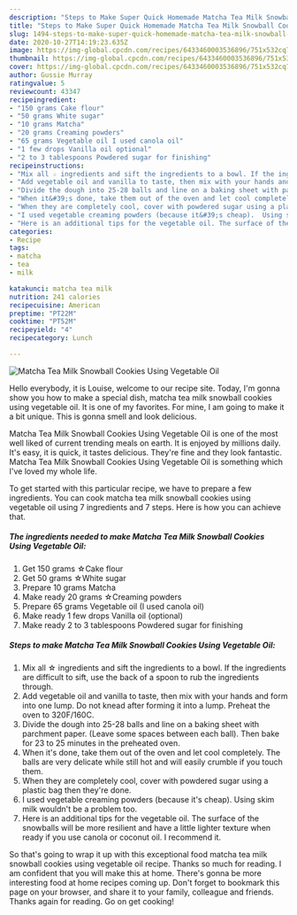 ```yaml
---
description: "Steps to Make Super Quick Homemade Matcha Tea Milk Snowball Cookies Using Vegetable Oil"
title: "Steps to Make Super Quick Homemade Matcha Tea Milk Snowball Cookies Using Vegetable Oil"
slug: 1494-steps-to-make-super-quick-homemade-matcha-tea-milk-snowball-cookies-using-vegetable-oil
date: 2020-10-27T14:19:23.635Z
image: https://img-global.cpcdn.com/recipes/6433460003536896/751x532cq70/matcha-tea-milk-snowball-cookies-using-vegetable-oil-recipe-main-photo.jpg
thumbnail: https://img-global.cpcdn.com/recipes/6433460003536896/751x532cq70/matcha-tea-milk-snowball-cookies-using-vegetable-oil-recipe-main-photo.jpg
cover: https://img-global.cpcdn.com/recipes/6433460003536896/751x532cq70/matcha-tea-milk-snowball-cookies-using-vegetable-oil-recipe-main-photo.jpg
author: Gussie Murray
ratingvalue: 5
reviewcount: 43347
recipeingredient:
- "150 grams Cake flour"
- "50 grams White sugar"
- "10 grams Matcha"
- "20 grams Creaming powders"
- "65 grams Vegetable oil I used canola oil"
- "1 few drops Vanilla oil optional"
- "2 to 3 tablespoons Powdered sugar for finishing"
recipeinstructions:
- "Mix all ☆ ingredients and sift the ingredients to a bowl. If the ingredients are difficult to sift, use the back of a spoon to rub the ingredients through."
- "Add vegetable oil and vanilla to taste, then mix with your hands and form into one lump. Do not knead after forming it into a lump. Preheat the oven to 320F/160C."
- "Divide the dough into 25-28 balls and line on a baking sheet with parchment paper. (Leave some spaces between each ball). Then bake for 23 to 25 minutes in the preheated oven."
- "When it&#39;s done, take them out of the oven and let cool completely. The balls are very delicate while still hot and will easily crumble if you touch them."
- "When they are completely cool, cover with powdered sugar using a plastic bag then they&#39;re done."
- "I used vegetable creaming powders (because it&#39;s cheap).  Using skim milk wouldn&#39;t be a problem too."
- "Here is an additional tips for the vegetable oil. The surface of the snowballs will be more resilient and have a little lighter texture when ready if you use canola or coconut oil. I recommend it."
categories:
- Recipe
tags:
- matcha
- tea
- milk

katakunci: matcha tea milk 
nutrition: 241 calories
recipecuisine: American
preptime: "PT22M"
cooktime: "PT52M"
recipeyield: "4"
recipecategory: Lunch

---
```



![Matcha Tea Milk Snowball Cookies Using Vegetable Oil](https://img-global.cpcdn.com/recipes/6433460003536896/751x532cq70/matcha-tea-milk-snowball-cookies-using-vegetable-oil-recipe-main-photo.jpg)

Hello everybody, it is Louise, welcome to our recipe site. Today, I'm gonna show you how to make a special dish, matcha tea milk snowball cookies using vegetable oil. It is one of my favorites. For mine, I am going to make it a bit unique. This is gonna smell and look delicious.



Matcha Tea Milk Snowball Cookies Using Vegetable Oil is one of the most well liked of current trending meals on earth. It is enjoyed by millions daily. It's easy, it is quick, it tastes delicious. They're fine and they look fantastic. Matcha Tea Milk Snowball Cookies Using Vegetable Oil is something which I've loved my whole life.


To get started with this particular recipe, we have to prepare a few ingredients. You can cook matcha tea milk snowball cookies using vegetable oil using 7 ingredients and 7 steps. Here is how you can achieve that.

<!--inarticleads1-->

##### The ingredients needed to make Matcha Tea Milk Snowball Cookies Using Vegetable Oil:

1. Get 150 grams ☆Cake flour
1. Get 50 grams ☆White sugar
1. Prepare 10 grams Matcha
1. Make ready 20 grams ☆Creaming powders
1. Prepare 65 grams Vegetable oil (I used canola oil)
1. Make ready 1 few drops Vanilla oil (optional)
1. Make ready 2 to 3 tablespoons Powdered sugar for finishing




<!--inarticleads2-->

##### Steps to make Matcha Tea Milk Snowball Cookies Using Vegetable Oil:

1. Mix all ☆ ingredients and sift the ingredients to a bowl. If the ingredients are difficult to sift, use the back of a spoon to rub the ingredients through.
1. Add vegetable oil and vanilla to taste, then mix with your hands and form into one lump. Do not knead after forming it into a lump. Preheat the oven to 320F/160C.
1. Divide the dough into 25-28 balls and line on a baking sheet with parchment paper. (Leave some spaces between each ball). Then bake for 23 to 25 minutes in the preheated oven.
1. When it&#39;s done, take them out of the oven and let cool completely. The balls are very delicate while still hot and will easily crumble if you touch them.
1. When they are completely cool, cover with powdered sugar using a plastic bag then they&#39;re done.
1. I used vegetable creaming powders (because it&#39;s cheap).  Using skim milk wouldn&#39;t be a problem too.
1. Here is an additional tips for the vegetable oil. The surface of the snowballs will be more resilient and have a little lighter texture when ready if you use canola or coconut oil. I recommend it.




So that's going to wrap it up with this exceptional food matcha tea milk snowball cookies using vegetable oil recipe. Thanks so much for reading. I am confident that you will make this at home. There's gonna be more interesting food at home recipes coming up. Don't forget to bookmark this page on your browser, and share it to your family, colleague and friends. Thanks again for reading. Go on get cooking!
